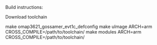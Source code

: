 Build instructions:

Download toolchain

make omap3621_gossamer_evt1c_defconfig
make uImage ARCH=arm CROSS_COMPILE=/path/to/toolchain/
make modules ARCH=arm CROSS_COMPILE=/path/to/toolchain/


